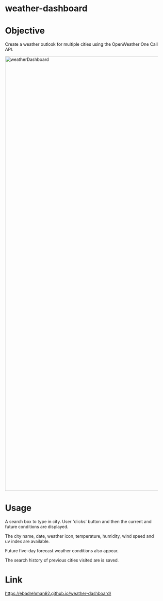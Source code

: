 # weather-dashboard

# Objective
Create a weather outlook for multiple cities using the OpenWeather One Call API.

<img width="1428" alt="weatherDashboard" src="https://user-images.githubusercontent.com/64440230/136471439-55be6cf7-7ca6-4ae4-b03d-81d4e4f16675.png">


# Usage
A search box to type in city. User 'clicks' button and then the current and future conditions are displayed.

The city name, date, weather icon, temperature, humidity, wind speed and uv index are available.

Future five-day forecast weather conditions also appear.

The search history of previous cities visited are is saved.

# Link
https://ebadrehman92.github.io/weather-dashboard/
